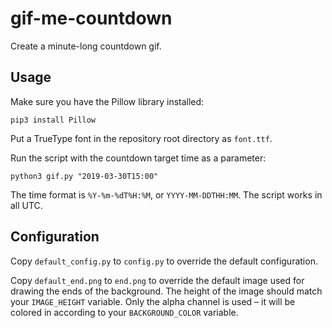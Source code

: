 # gif-me-countdown

Create a minute-long countdown gif.

## Usage

Make sure you have the Pillow library installed:

`pip3 install Pillow`

Put a TrueType font in the repository root directory as `font.ttf`.

Run the script with the countdown target time as a parameter:

`python3 gif.py "2019-03-30T15:00"`

The time format is `%Y-%m-%dT%H:%M`, or `YYYY-MM-DDTHH:MM`. The script works in all UTC.

## Configuration

Copy `default_config.py` to `config.py` to override the default configuration.

Copy `default_end.png` to `end.png` to override the default image used for drawing the ends of the background. The height of the image should match your `IMAGE_HEIGHT` variable. Only the alpha channel is used – it will be colored in according to your `BACKGROUND_COLOR` variable.
